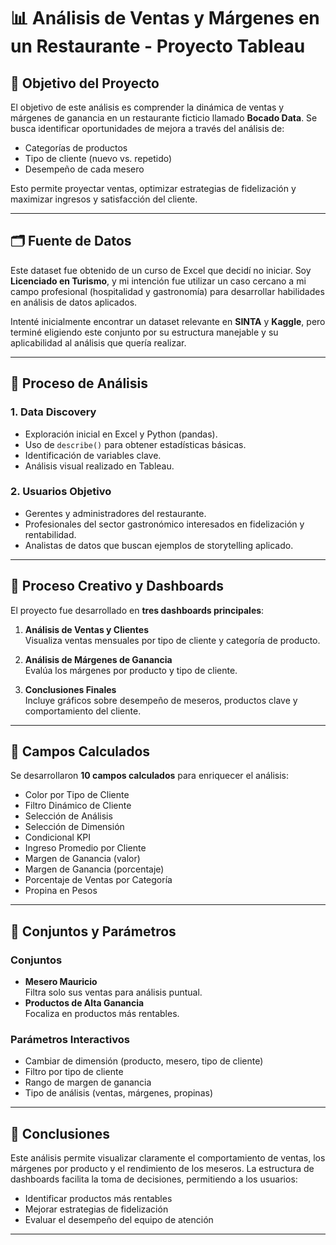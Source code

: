 # 📊 Análisis de Ventas y Márgenes en un Restaurante - Proyecto Tableau

## 📌 Objetivo del Proyecto

El objetivo de este análisis es comprender la dinámica de ventas y márgenes de ganancia en un restaurante ficticio llamado **Bocado Data**. Se busca identificar oportunidades de mejora a través del análisis de:

- Categorías de productos
- Tipo de cliente (nuevo vs. repetido)
- Desempeño de cada mesero

Esto permite proyectar ventas, optimizar estrategias de fidelización y maximizar ingresos y satisfacción del cliente.

---

## 🗂 Fuente de Datos

Este dataset fue obtenido de un curso de Excel que decidí no iniciar. Soy **Licenciado en Turismo**, y mi intención fue utilizar un caso cercano a mi campo profesional (hospitalidad y gastronomía) para desarrollar habilidades en análisis de datos aplicados.

Intenté inicialmente encontrar un dataset relevante en **SINTA** y **Kaggle**, pero terminé eligiendo este conjunto por su estructura manejable y su aplicabilidad al análisis que quería realizar.

---

## 🧭 Proceso de Análisis

### 1. Data Discovery

- Exploración inicial en Excel y Python (pandas).
- Uso de `describe()` para obtener estadísticas básicas.
- Identificación de variables clave.
- Análisis visual realizado en Tableau.

### 2. Usuarios Objetivo

- Gerentes y administradores del restaurante.
- Profesionales del sector gastronómico interesados en fidelización y rentabilidad.
- Analistas de datos que buscan ejemplos de storytelling aplicado.

---

## 🧠 Proceso Creativo y Dashboards

El proyecto fue desarrollado en **tres dashboards principales**:

1. **Análisis de Ventas y Clientes**  
   Visualiza ventas mensuales por tipo de cliente y categoría de producto.

2. **Análisis de Márgenes de Ganancia**  
   Evalúa los márgenes por producto y tipo de cliente.

3. **Conclusiones Finales**  
   Incluye gráficos sobre desempeño de meseros, productos clave y comportamiento del cliente.

---

## 🔧 Campos Calculados

Se desarrollaron **10 campos calculados** para enriquecer el análisis:

- Color por Tipo de Cliente  
- Filtro Dinámico de Cliente  
- Selección de Análisis  
- Selección de Dimensión  
- Condicional KPI  
- Ingreso Promedio por Cliente  
- Margen de Ganancia (valor)  
- Margen de Ganancia (porcentaje)  
- Porcentaje de Ventas por Categoría  
- Propina en Pesos  

---

## 🧩 Conjuntos y Parámetros

### Conjuntos

- **Mesero Mauricio**  
  Filtra solo sus ventas para análisis puntual.
- **Productos de Alta Ganancia**  
  Focaliza en productos más rentables.

### Parámetros Interactivos

- Cambiar de dimensión (producto, mesero, tipo de cliente)  
- Filtro por tipo de cliente  
- Rango de margen de ganancia  
- Tipo de análisis (ventas, márgenes, propinas)

---

## 🧾 Conclusiones

Este análisis permite visualizar claramente el comportamiento de ventas, los márgenes por producto y el rendimiento de los meseros. La estructura de dashboards facilita la toma de decisiones, permitiendo a los usuarios:

- Identificar productos más rentables
- Mejorar estrategias de fidelización
- Evaluar el desempeño del equipo de atención

---
